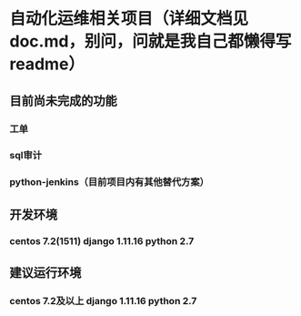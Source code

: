 # 自动化运维相关项目（详细文档见doc.md，别问，问就是我自己都懒得写readme）
## 目前尚未完成的功能
### 工单
### sql审计
### python-jenkins（目前项目内有其他替代方案）


## 开发环境
### centos 7.2(1511) django 1.11.16 python 2.7

## 建议运行环境
### centos 7.2及以上 django 1.11.16 python 2.7


